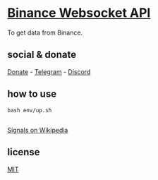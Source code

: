 # [Binance Websocket API](https://docs.binance.com.br/ws/v2/)

To get data from Binance.

## social & donate

[Donate](https://link.mercadopago.com.br/brtmvdl) - [Telegram](https://t.me/+KRmg5MlqgMk0MTg5) - [Discord](https://discord.gg/VUJWb4Yk)

## how to use 

```
bash env/up.sh 
```

## 

[Signals on Wikipedia](https://en.wikipedia.org/wiki/Signal_(IPC)#SIGINT)

## license

[MIT](./LICENSE)
